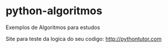 python-algoritmos
=================

Exemplos de Algoritmos para estudos

Site para teste da logica do seu codigo: http://pythontutor.com
